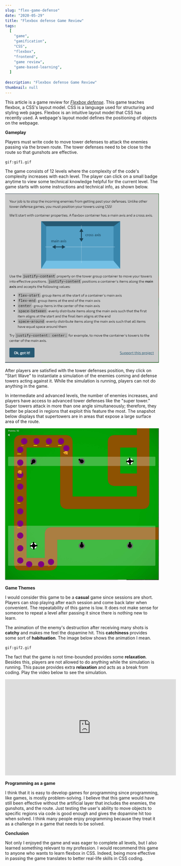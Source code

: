 ```yaml
---
slug: "flex-game-defense"
date: "2020-05-29"
title: "Flexbox defense Game Review"
tags:
  [
    "game",
    "gamification",
    "CSS",
    "flexbox",
    "frontend",
    "game review",
    "game-based-learning",
  ]

description: "Flexbox defense Game Review"
thumbnail: null
---
```


This article is a game review for [_Flexbox defense_](http://www.flexboxdefense.com/). This game teaches flexbox, a CSS's layout model. CSS is a language used for structuring and styling web pages. Flexbox is an intuitive layout model that CSS has recently used. A webpage's layout model defines the positioning of objects on the webpage.

**Gameplay**

Players must write code to move tower defenses to attack the enemies passing via the brown route. The tower defenses need to be close to the route so that gunshots are effective.

`gif:gif1.gif`

The game consists of 12 levels where the complexity of the code's complexity increases with each level. The player can click on a small badge anytime to view some technical knowledge helpful for the current level. The game starts with some instructions and technical info, as shown below.

![](images/instructions.png)

After players are satisfied with the tower defenses position, they click on "Start Wave" to instantiate a simulation of the enemies coming and defense towers acting against it. While the simulation is running, players can not do anything in the game.

In intermediate and advanced levels, the number of enemies increases, and players have access to advanced tower defenses like the "super tower." Super towers attack in more than one angle simultaneously; therefore, they better be placed in regions that exploit this feature the most. The snapshot below displays that supertowers are in areas that expose a large surface area of the route.

![](images/supertowers.png)

**Game Themes**

I would consider this game to be a **casual** game since sessions are short. Players can stop playing after each session and come back later when convenient. The repeatability of this game is low. It does not make sense for someone to repeat a level after passing it since there is nothing new to learn.

The animation of the enemy's destruction after receiving many shots is **catchy** and makes me feel the dopamine hit. This **catchiness** provides some sort of **habituation**.
The image below shows the animation I mean.

`gif:gif2.gif`

The fact that the game is not time-bounded provides some **relaxation**. Besides this, players are not allowed to do anything while the simulation is running. This pause provides extra **relaxation** and acts as a break from coding. Play the video below to see the simulation.

<iframe width="560" height="315" src="https://www.youtube-nocookie.com/embed/dsWaPXU7m8E" frameborder="0" allow="accelerometer; autoplay; encrypted-media; gyroscope; picture-in-picture" allowfullscreen></iframe>

**Programming as a game**

I think that it is easy to develop games for programming since programming, like games, is mostly problem-solving. I believe that this game would have still been effective without the artificial layer that includes the enemies, the gunshots, and the route. Just testing the user's ability to move objects to specific regions via code is good enough and gives the dopamine hit too when solved. I think many people enjoy programming because they treat it as a challenge in a game that needs to be solved.

**Conclusion**

Not only I enjoyed the game and was eager to complete all levels, but I also learned something relevant to my profession. I would recommend this game to anyone who wants to learn flexbox in CSS. Indeed, being more effective in passing the game translates to better real-life skills in CSS coding.
